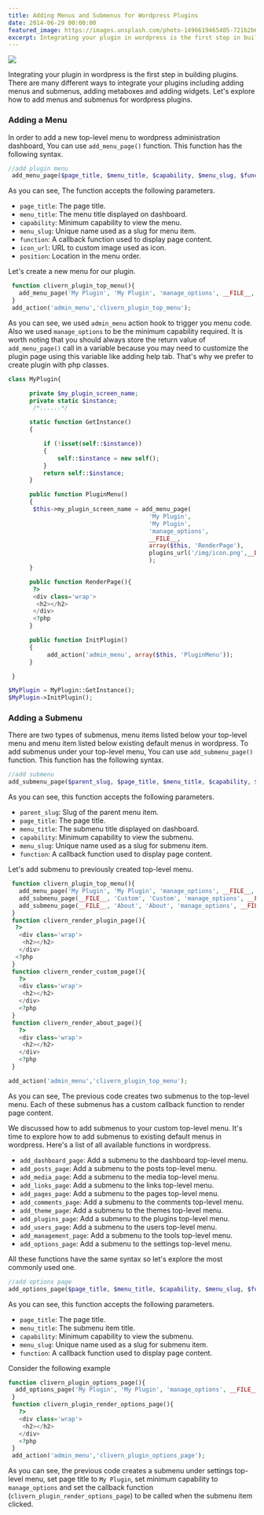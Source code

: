 ```yaml
---
title: Adding Menus and Submenus for Wordpress Plugins
date: 2014-06-29 00:00:00
featured_image: https://images.unsplash.com/photo-1496619465405-721b2b66a868?q=90&fm=jpg&w=1000&fit=max
excerpt: Integrating your plugin in wordpress is the first step in building plugins. There are many different ways to integrate your plugins including adding menus and submenus, adding metaboxes and adding widgets. Let's explore how to add menus and submenus for wordpress plugins.
---
```


![](https://images.unsplash.com/photo-1496619465405-721b2b66a868?q=90&fm=jpg&w=1000&fit=max)

Integrating your plugin in wordpress is the first step in building plugins. There are many different ways to integrate your plugins including adding menus and submenus, adding metaboxes and adding widgets. Let's explore how to add menus and submenus for wordpress plugins.

### Adding a Menu

In order to add a new top-level menu to wordpress administration dashboard, You can use `add_menu_page()` function. This function has the following syntax.

```php
//add plugin menu
 add_menu_page($page_title, $menu_title, $capability, $menu_slug, $function, $icon_url, $position);
```

As you can see, The function accepts the following parameters.

- `page_title`: The page title.
- `menu_title`: The menu title displayed on dashboard.
- `capability`: Minimum capability to view the menu.
- `menu_slug`: Unique name used as a slug for menu item.
- `function`: A callback function used to display page content.
- `icon_url`: URL to custom image used as icon.
- `position`: Location in the menu order.

Let's create a new menu for our plugin.

```php
 function clivern_plugin_top_menu(){
   add_menu_page('My Plugin', 'My Plugin', 'manage_options', __FILE__, 'clivern_render_plugin_page', plugins_url('/img/icon.png',__DIR__));
 }
 add_action('admin_menu','clivern_plugin_top_menu');
```

As you can see, we used `admin_menu` action hook to trigger you menu code. Also we used `manage_options` to be the minimum capability required. It is worth noting that you should always store the return value of `add_menu_page()` call in a variable because you may need to customize the plugin page using this variable like adding help tab. That's why we prefer to create plugin with php classes.

```php
class MyPlugin{

      private $my_plugin_screen_name;
      private static $instance;
       /*......*/

      static function GetInstance()
      {

          if (!isset(self::$instance))
          {
              self::$instance = new self();
          }
          return self::$instance;
      }

      public function PluginMenu()
      {
       $this->my_plugin_screen_name = add_menu_page(
                                        'My Plugin',
                                        'My Plugin',
                                        'manage_options',
                                        __FILE__,
                                        array($this, 'RenderPage'),
                                        plugins_url('/img/icon.png',__DIR__)
                                        );
      }

      public function RenderPage(){
       ?>
       <div class='wrap'>
        <h2></h2>
       </div>
       <?php
      }

      public function InitPlugin()
      {
           add_action('admin_menu', array($this, 'PluginMenu'));
      }

 }

$MyPlugin = MyPlugin::GetInstance();
$MyPlugin->InitPlugin();
```

### Adding a Submenu

There are two types of submenus, menu items listed below your top-level menu and menu item listed below existing default menus in wordpress. To add submenus under your top-level menu, You can use `add_submenu_page()` function. This function has the following syntax.

```php
//add submenu
add_submenu_page($parent_slug, $page_title, $menu_title, $capability, $menu_slug, $function);
```

As you can see, this function accepts the following parameters.

- `parent_slug`: Slug of the parent menu item.
- `page_title`: The page title.
- `menu_title`: The submenu title displayed on dashboard.
- `capability`: Minimum capability to view the submenu.
- `menu_slug`: Unique name used as a slug for submenu item.
- `function`: A callback function used to display page content.

Let's add submenu to previously created top-level menu.

```php
 function clivern_plugin_top_menu(){
   add_menu_page('My Plugin', 'My Plugin', 'manage_options', __FILE__, 'clivern_render_plugin_page', plugins_url('/img/icon.png',__DIR__));
   add_submenu_page(__FILE__, 'Custom', 'Custom', 'manage_options', __FILE__.'/custom', 'clivern_render_custom_page');
   add_submenu_page(__FILE__, 'About', 'About', 'manage_options', __FILE__.'/about', 'clivern_render_about_page');
 }
 function clivern_render_plugin_page(){
  ?>
   <div class='wrap'>
    <h2></h2>
   </div>
  <?php
 }
 function clivern_render_custom_page(){
   ?>
   <div class='wrap'>
    <h2></h2>
   </div>
   <?php
 }
 function clivern_render_about_page(){
   ?>
   <div class='wrap'>
    <h2></h2>
   </div>
   <?php
 }

add_action('admin_menu','clivern_plugin_top_menu');
```

As you can see, The previous code creates two submenus to the top-level menu. Each of these submenus has a custom callback function to render page content.

We discussed how to add submenus to your custom top-level menu. It's time to explore how to add submenus to existing default menus in wordpress. Here's a list of all available functions in wordpress.

- `add_dashboard_page`: Add a submenu to the dashboard top-level menu.
- `add_posts_page`: Add a submenu to the posts top-level menu.
- `add_media_page`: Add a submenu to the media top-level menu.
- `add_links_page`: Add a submenu to the links top-level menu.
- `add_pages_page`: Add a submenu to the pages top-level menu.
- `add_comments_page`: Add a submenu to the comments top-level menu.
- `add_theme_page`: Add a submenu to the themes top-level menu.
- `add_plugins_page`: Add a submenu to the plugins top-level menu.
- `add_users_page`: Add a submenu to the users top-level menu.
- `add_management_page`: Add a submenu to the tools top-level menu.
- `add_options_page`: Add a submenu to the settings top-level menu.

All these functions have the same syntax so let's explore the most commonly used one.

```php
//add options page
add_options_page($page_title, $menu_title, $capability, $menu_slug, $function);
```

As you can see, this function accepts the following parameters.

- `page_title`: The page title.
- `menu_title`: The submenu item title.
- `capability`: Minimum capability to view the submenu.
- `menu_slug`: Unique name used as a slug for submenu item.
- `function`: A callback function used to display page content.

Consider the following example

```php
function clivern_plugin_options_page(){
  add_options_page('My Plugin', 'My Plugin', 'manage_options', __FILE__, 'clivern_plugin_render_options_page');
 }
 function clivern_plugin_render_options_page(){
   ?>
   <div class='wrap'>
    <h2></h2>
   </div>
   <?php
 }
 add_action('admin_menu','clivern_plugin_options_page');
```

As you can see, the previous code creates a submenu under settings top-level menu, set page title to `My Plugin`, set minimum capability to `manage_options` and set the callback function (`clivern_plugin_render_options_page`) to be called when the submenu item clicked.